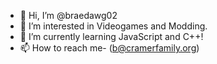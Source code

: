 - 👋 Hi, I’m @braedawg02
- 👀 I’m interested in Videogames and Modding.
- 🌱 I’m currently learning JavaScript and C++!
- 📫 How to reach me- (b@cramerfamily.org)

<!---
braedawg02/braedawg02 is a ✨ special ✨ repository because its `README.md` (this file) appears on your GitHub profile.
You can click the Preview link to take a look at your changes.
--->
